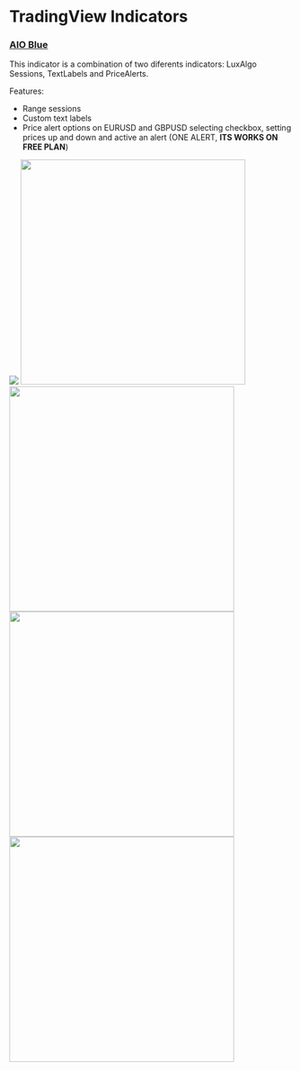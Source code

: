 # TradingView Indicators

### <a href="https://github.com/joaquinmetayer/tradingview/blob/main/aioblue.pine" target="_blank">AIO Blue</a>

This indicator is a combination of two diferents indicators: LuxAlgo Sessions, TextLabels and PriceAlerts.

Features:
- Range sessions
- Custom text labels
- Price alert options on EURUSD and GBPUSD selecting checkbox, setting prices up and down and active an alert (ONE ALERT, **ITS WORKS ON FREE PLAN**)

<img src="https://github.com/joaquinmetayer/tradingview/assets/83543601/b553272a-d3d0-48cf-ae5c-440e4f3ed2c8"/>

<img src="https://github.com/joaquinmetayer/tradingview/assets/83543601/ac8c7ec0-bf64-4527-88e1-100342c7c955" width="400"/>
<img src="https://github.com/joaquinmetayer/tradingview/assets/83543601/8251a380-7ed6-44db-8cab-ff7c8cdb5812" width="400"/>
<img src="https://github.com/joaquinmetayer/tradingview/assets/83543601/47f645df-5d19-4601-939e-2afff6a57117" width="400"/>
<img src="https://github.com/joaquinmetayer/tradingview/assets/83543601/cca27a0e-8f19-4f39-a34c-629109ced642" width="400"/>
